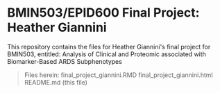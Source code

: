 # BMIN503/EPID600 Final Project: Heather Giannini

This repository contains the files for Heather Giannini's final project for BMIN503, entitled: Analysis of Clinical and Proteomic associated with Biomarker-Based ARDS Subphenotypes

>Files herein:
>final_project_giannini.RMD
>final_project_giannini.html
>README.md (this file)
